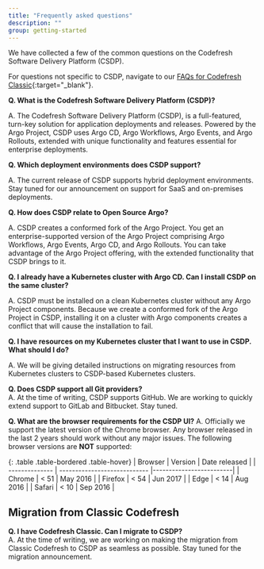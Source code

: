 ```yaml
---
title: "Frequently asked questions"
description: ""
group: getting-started
---
```

We have collected a few of the common questions on the Codefresh Software Delivery Platform (CSDP).  

For questions not specific to CSDP, navigate to our [FAQs for Codefresh Classic](https://codefresh.io/docs/docs/getting-started/faq/){:target="\_blank"}.


**Q. What is the Codefresh Software Delivery Platform (CSDP)?**  

A. The Codefresh Software Delivery Platform (CSDP), is a full-featured, turn-key solution for application deployments and releases. Powered by the Argo Project, CSDP uses Argo CD, Argo Workflows, Argo Events, and Argo Rollouts, extended with unique functionality and features essential for enterprise deployments.   

**Q. Which deployment environments does CSDP support?**  

A. The current release of CSDP supports hybrid deployment environments. Stay tuned for our announcement on support for SaaS and on-premises deployments.   

**Q. How does CSDP relate to Open Source Argo?**   

A. CSDP creates a conformed fork of the Argo Project. You get an enterprise-supported version of the Argo Project comprising Argo Workflows, Argo Events, Argo CD, and Argo Rollouts. You can take advantage of the Argo Project offering, with the extended functionality that CSDP brings to it.

**Q. I already have a Kubernetes cluster with Argo CD. Can I install CSDP on the same cluster?**  

A. CSDP must be installed on a clean Kubernetes cluster without any Argo Project components. Because we create a conformed fork of the Argo Project in CSDP, installing it on a cluster with Argo components creates a conflict that will cause the installation to fail.

**Q. I have resources on my Kubernetes cluster that I want to use in CSDP. What should I do?**   

A. We will be giving detailed instructions on migrating resources from Kubernetes clusters to CSDP-based Kubernetes clusters.       

**Q. Does CSDP support all Git providers?**  
A. At the time of writing, CSDP supports GitHub. We are working to quickly extend support to GitLab and Bitbucket. Stay tuned.

**Q. What are the browser requirements for the CSDP UI?** 
A. Officially we support the latest version of the Chrome browser. Any browser released in the last 2 years should work without any major issues.
The following browser versions are **NOT** supported:

{: .table .table-bordered .table-hover}
| Browser          | Version                 | Date released                  |
| -------------- | ---------------------------- |-------------------------|
| Chrome       | < 51 | May 2016 |
| Firefox  | < 54 |  Jun 2017 |
| Edge        | < 14 | Aug 2016 |
| Safari   | < 10  | Sep 2016 |


## Migration from Classic Codefresh

**Q. I have Codefresh Classic. Can I migrate to CSDP?**  
A. At the time of writing, we are working on making the migration from Classic Codefresh to CSDP as seamless as possible. Stay tuned for the migration announcement.

